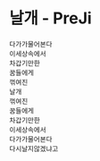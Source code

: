 # 날개 - PreJi

```다시날지않겠냐고
다가가물어본다
이세상속에서
차갑기만한
꿈들에게
꺾여진
날개
꺾여진
꿈들에게
차갑기만한
이세상속에서
다가가물어본다
다시날지않겠냐고
```
